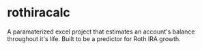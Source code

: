 # rothiracalc
A paramaterized excel project that estimates an account's balance throughout it's life. Built to be a predictor for Roth IRA growth.
